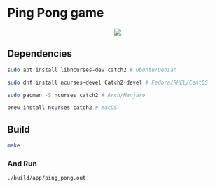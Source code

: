 # Ping Pong game  

<p align="center"><img src="/ping_pong.gif?raw=true"/></p>

## Dependencies  
```sh
sudo apt install libncurses-dev catch2 # Ubuntu/Debian

sudo dnf install ncurses-devel Catch2-devel # Fedora/RHEL/CentOS

sudo pacman -S ncurses catch2 # Arch/Manjaro

brew install ncurses catch2 # macOS
```  
## Build  
```sh
make
```  
### And Run  
```sh
./build/app/ping_pong.out
```  
